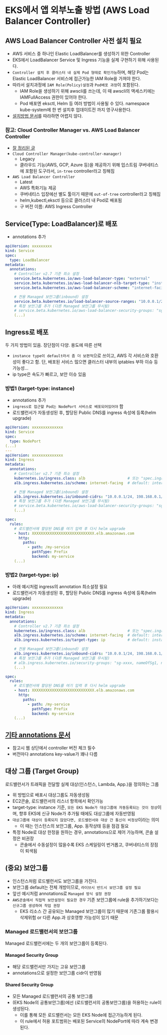 # EKS에서 앱 외부노출 방법 (AWS Load Balancer Controller)

## AWS Load Balancer Controller 사전 설치 필요

- AWS 서비스 중 하나인 Elastic LoadBalancer를 생성하기 위한 Controller
- EKS에서 LoadBalancer Service 및 Ingress 기능을 실제 구현하기 위해 사용된다.
- `Controller 설치 후 클러스터 내 실제 Pod 형태로 확인가능`하며, 해당 Pod는 Elastic LoadBalancer 서비스에 접근가능한 IAM Role을 가져야 한다.
- 따라서 설치과정에 `IAM Role(Policy)설정`과 `Pod배포 과정`이 포함된다.
  - IAM Role을 생성하기 위해 awscli를 쓰는데, 이 때 awscli의 액세스키에는 IAMFullAccess 권한이 있어야 한다.
  - Pod 배포엔 eksctl, Helm 등 여러 방법이 사용될 수 있다. namespace kube-system에 한 번 설치후 업데이트전 까지 영구사용한다.
- [설치방법 문서](https://docs.aws.amazon.com/ko_kr/eks/latest/userguide/aws-load-balancer-controller.html)를 따라하면 어렵지 않다.

### 참고: Cloud Controller Manager vs. AWS Load Balancer Controller

- [잘 정리된 글](https://baptistout.net/posts/two-kubernetes-controllers-for-managing-aws-nlb/)
- `Cloud Controller Manager(kube-controller-manager)`
  - Legacy
  - 클라우드 기능(AWS, GCP, Azure 등)을 제공하기 위해 업스트림 쿠버네티스에 포함된 도구라서, `in-tree` controller라고 칭해짐
- `AWS Load Balancer Controller`
  - Latest
  - AWS 특화기능 제공
  - 쿠버네티스 입장에선 별도 툴이기 때문에 `out-of-tree` controller라고 칭해짐
  - helm,kubectl,eksctl 등으로 클러스터 내 Pod로 배포됨
  - 구 버전 이름: AWS Ingress Controller

## Service(Type: LoadBalancer)로 배포

- annotations 추가

```yaml
apiVersion: xxxxxxxxx
kind: Service
spec:
  type: LoadBalancer
metadata:
  annotations:
    # Controller v2.7 기준 최소 설정
    service.beta.kubernetes.io/aws-load-balancer-type: "external"             # 버전마다 입력값 종종 다름
    service.beta.kubernetes.io/aws-load-balancer-nlb-target-type: "instance"  # default
    service.beta.kubernetes.io/aws-load-balancer-scheme: "internet-facing"    # default: internal(VPC)

    # 전용 Managed 보안그룹(inbound) 설정
    service.beta.kubernetes.io/load-balancer-source-ranges: "10.0.0.1/24, 198.168.0.1/24"
    # 특정 보안그룹 추가 (다른 Managed 보안그룹 무시됨)
    # service.beta.kubernetes.io/aws-load-balancer-security-groups: "sg-xxxxx"
    (...)
```

## Ingress로 배포

두 가지 방법이 있음. 장단점이 다양. 용도에 따른 선택

- `instance type이 default라서 좀 더 보편적`으로 쓰이고, AWS 각 서비스와 호환성이 좋다고 함. 단, 배포된 서비스 많으면 클러스터 내부의 iptables 부하 이슈 등 가능성...
- ip type은 속도가 빠르고, 보안 이슈 있음

### 방법1 (target-type: instance)

- annotations 추가
- `ingress로 접근할 Pod는 NodePort 서비스로 배포되어있어야` 함
- 로드밸런서가 자동생성된 후, 할당된 Public DNS를 ingress 속성에 등록(helm upgrade)

```yaml
apiVersion: xxxxxxxxxxxxxx
kind: Service
spec:
  type: NodePort
(...)
---
apiVersion: xxxxxxxxxxxxxx
kind: Ingress
metadata:
  annotations:
    # Controller v2.7 기준 최소 설정
    kubernetes.io/ingress.class: alb                   # 또는 "spec.ingressClassName: alb"
    alb.ingress.kubernetes.io/scheme: internet-facing  # default: internal

    # 전용 Managed 보안그룹(inbound) 설정
    alb.ingress.kubernetes.io/inbound-cidrs: "10.0.0.1/24, 198.168.0.1/24"
    # 특정 보안그룹 추가 (다른 Managed 보안그룹 무시됨)
    # service.beta.kubernetes.io/aws-load-balancer-security-groups: "sg-xxx,sg-xxx2"  
    (...)

spec:
  rules:
    # 로드밸런서에 할당된 DNS를 여기 입력 후 다시 helm upgrade
    - host: XXXXXXXXXXXXXXXXXXXXXXXXXXXX.elb.amazonaws.com
      http:
        paths:
          - path: /my-service
            pathType: Prefix
            backend: my-service
    (...)
```

### 방법2 (target-type: ip)

- 아래 예시처럼 ingress의 annotation 최소설정 필요
- 로드밸런서가 자동생성된 후, 할당된 Public DNS를 ingress 속성에 등록(helm upgrade)

```yaml
apiVersion: xxxxxxxxxxxxxx
kind: Ingress
metadata:
  annotations:
    # Controller v2.7 기준 최소 설정
    kubernetes.io/ingress.class: alb                   # 또는 "spec.ingressClassName: alb"
    alb.ingress.kubernetes.io/scheme: internet-facing  # default: internal
    alb.ingress.kubernetes.io/target-type: ip          # default: instance

    # 전용 Managed 보안그룹(inbound) 설정
    alb.ingress.kubernetes.io/inbound-cidrs: "10.0.0.1/24, 198.168.0.1/24" 
    # 특정 보안그룹 추가 (다른 Managed 보안그룹 무시됨)
    # alb.ingress.kubernetes.io/security-groups: "sg-xxxx, nameOfSg1, nameOfSg2"
    (...)

spec:
  rules:
    # 로드밸런서에 할당된 DNS를 여기 입력 후 다시 helm upgrade
    - host: XXXXXXXXXXXXXXXXXXXXXXXXXXXX.elb.amazonaws.com
      http:
        paths:
          - path: /my-service
            pathType: Prefix
            backend: my-service
    (...)
```

## [기타 annotations 문서](https://kubernetes-sigs.github.io/aws-load-balancer-controller/v2.7/guide/service/nlb/)

- 참고시 웹 상단에서 controller 버전 체크 필수
- 버전마다 annotations key-value가 꽤나 다름

## 대상 그룹 (Target Group)

로드밸런서가 트래픽을 전달할 실제 대상(인스턴스, Lambda, App.)을 정의하는 그룹

- 위 방법으로 배포시 대상그룹도 자동생성됨
- EC2콘솔, 로드밸런서의 리스너 항목에서 확인가능
- target-type: instance 기준, `모든 EKS Node가 대상그룹에 자동등록되는 것이 정상`이며, 향후 EKS에 신규 Node가 추가될 때에도 대상그룹에 자동반영됨
- `대상그룹에 대상이 등록되지 않았다면, 로드밸런서와 대상 간 통신이 비정상`이라는 의미
  - 이 때는 인스턴스의 보안그룹, App. 동작상태 등을 점검 필요
- 특정 Node로 대상 한정을 원하는 경우, annotations으로 제어 가능하며, 콘솔 설정은 비권장
  - 콘솔에서 수동설정이 많을수록 EKS 스케일링이 번거롭고, 쿠버네티스의 장점이 퇴색됨

## (중요) 보안그룹

- 인스턴스처럼 로드밸런서도 보안그룹을 가진다.
- 보안그룹 default는 전체 개방이므로, `라이브시 반드시 보안그룹 설정 필요`
- 앞선 예시처럼 annotations로 `Managed 방식 설정 권장`
- `AWS콘솔에서 직접적 보안설정이 필요한 경우` 기존 보안그룹에 rule을 추가하기보다는 `신규그룹 생성하여 작업 권장`
  - EKS 리소스 간 공유되는 Managed 보안그룹이 많기 때문에 기존그룹 활용시 삭제위험 or 다른 App.과 상호영향 가능성이 있기 때문

### Managed 로드밸런서의 보안그룹

Managed 로드밸런서에는 두 개의 보안그룹이 등록된다.

#### Managed Security Group

- 해당 로드밸런서만 가지는 고유 보안그룹
- annotations으로 설정한 보안그룹 cidr이 반영됨

#### Shared Security Group

- 모든 Managed 로드밸런서의 공통 보안그룹
- (EKS Node의 공통보안그룹)에선 (로드밸런서의 공통보안그룹)을 허용하는 rule이 생성된다.
  - 이를 통해 모든 로드밸런서는 모든 EKS Node에 접근가능하게 된다.
  - 이 rule에서 허용 포트범위는 배포된 Service의 NodePort에 따라 계속 변경된다.


